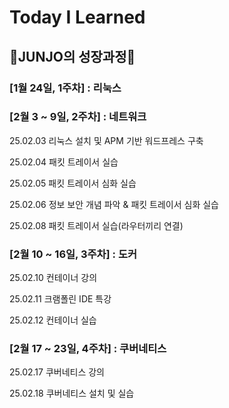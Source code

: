 # Today I Learned

## 🐾JUNJO의 성장과정🐾

### [1월 24일, 1주차] : 리눅스

### [2월 3 ~ 9일, 2주차] : 네트워크

25.02.03 리눅스 설치 및 APM 기반 워드프레스 구축

25.02.04 패킷 트레이서 실습

25.02.05 패킷 트레이서 심화 실습

25.02.06 정보 보안 개념 파악 & 패킷 트레이서 심화 실습

25.02.08 패킷 트레이서 실습(라우터끼리 연결)

### [2월 10 ~ 16일, 3주차] : 도커

25.02.10 컨테이너 강의

25.02.11 크램폴린 IDE 특강

25.02.12 컨테이너 실습

### [2월 17 ~ 23일, 4주차] : 쿠버네티스

25.02.17 쿠버네티스 강의

25.02.18 쿠버네티스 설치 및 실습